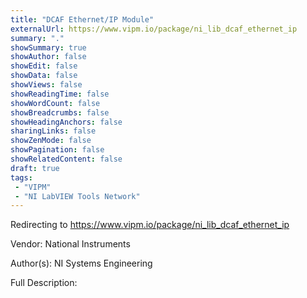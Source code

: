 ```yaml
---
title: "DCAF Ethernet/IP Module"
externalUrl: https://www.vipm.io/package/ni_lib_dcaf_ethernet_ip
summary: "."
showSummary: true
showAuthor: false
showEdit: false
showData: false
showViews: false
showReadingTime: false
showWordCount: false
showBreadcrumbs: false
showHeadingAnchors: false
sharingLinks: false
showZenMode: false
showPagination: false
showRelatedContent: false
draft: true
tags:
 - "VIPM"
 - "NI LabVIEW Tools Network"
---
```


Redirecting to https://www.vipm.io/package/ni_lib_dcaf_ethernet_ip

Vendor: National Instruments

Author(s): NI Systems Engineering
 
Full Description:
